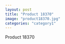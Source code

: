 ```yaml
---
layout: post
title: "Product 18370"
image: "product18370.jpg"
categories: "category1"
---
```

Product 18370
